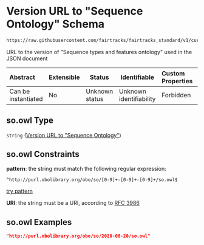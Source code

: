 # Version URL to "Sequence Ontology" Schema

```txt
https://raw.githubusercontent.com/fairtracks/fairtracks_standard/v1/current/json/schema/fairtracks.schema.json#/properties/document/properties/ontology_versions/properties/http://purl.obolibrary.org/obo/so.owl
```

URL to the version of "Sequence types and features ontology" used in the JSON document


| Abstract            | Extensible | Status         | Identifiable            | Custom Properties | Additional Properties | Access Restrictions | Defined In                                                                               |
| :------------------ | ---------- | -------------- | ----------------------- | :---------------- | --------------------- | ------------------- | ---------------------------------------------------------------------------------------- |
| Can be instantiated | No         | Unknown status | Unknown identifiability | Forbidden         | Allowed               | none                | [fairtracks.schema.json\*](../json/schema/fairtracks.schema.json "open original schema") |

## so.owl Type

`string` ([Version URL to "Sequence Ontology"](fairtracks-properties-document-info-properties-version-urls-to-ontologies-used-properties-version-url-to-sequence-ontology.md))

## so.owl Constraints

**pattern**: the string must match the following regular expression: 

```regexp
^http://purl.obolibrary.org/obo/so/[0-9]+-[0-9]+-[0-9]+/so.owl$
```

[try pattern](https://regexr.com/?expression=%5Ehttp%3A%2F%2Fpurl.obolibrary.org%2Fobo%2Fso%2F%5B0-9%5D%2B-%5B0-9%5D%2B-%5B0-9%5D%2B%2Fso.owl%24 "try regular expression with regexr.com")

**URI**: the string must be a URI, according to [RFC 3986](https://tools.ietf.org/html/rfc4291 "check the specification")

## so.owl Examples

```json
"http://purl.obolibrary.org/obo/so/2020-08-20/so.owl"
```
